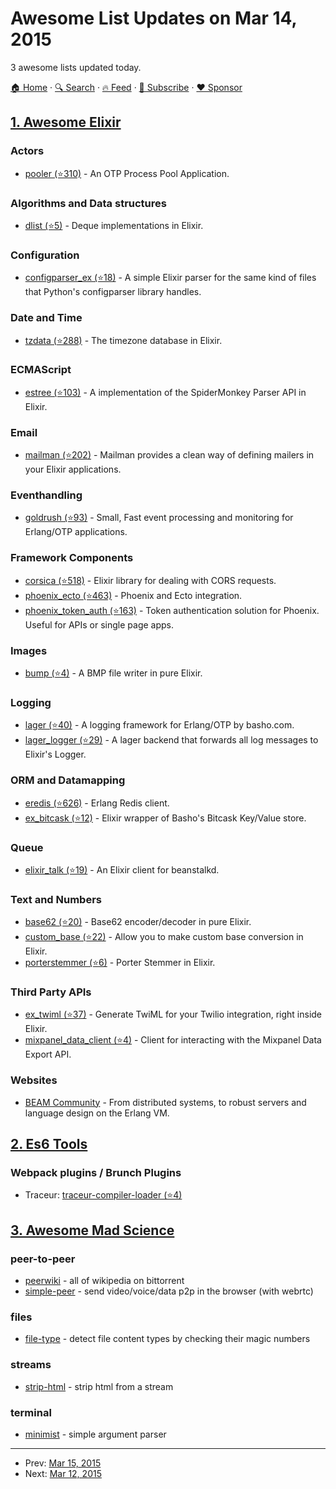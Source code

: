 # Awesome List Updates on Mar 14, 2015

3 awesome lists updated today.

[🏠 Home](/README.md) · [🔍 Search](https://www.trackawesomelist.com/search/) · [🔥 Feed](https://www.trackawesomelist.com/rss.xml) · [📮 Subscribe](https://trackawesomelist.us17.list-manage.com/subscribe?u=d2f0117aa829c83a63ec63c2f&id=36a103854c) · [❤️  Sponsor](https://github.com/sponsors/theowenyoung)



## [1. Awesome Elixir](/content/h4cc/awesome-elixir/README.md)

### Actors

*   [pooler (⭐310)](https://github.com/seth/pooler) - An OTP Process Pool Application.

### Algorithms and Data structures

*   [dlist (⭐5)](https://github.com/stocks29/dlist) - Deque implementations in Elixir.

### Configuration

*   [configparser\_ex (⭐18)](https://github.com/easco/configparser_ex) - A simple Elixir parser for the same kind of files that Python's configparser library handles.

### Date and Time

*   [tzdata (⭐288)](https://github.com/lau/tzdata) - The timezone database in Elixir.

### ECMAScript

*   [estree (⭐103)](https://github.com/bryanjos/elixir-estree) - A implementation of the SpiderMonkey Parser API in Elixir.

### Email

*   [mailman (⭐202)](https://github.com/kamilc/mailman) - Mailman provides a clean way of defining mailers in your Elixir applications.

### Eventhandling

*   [goldrush (⭐93)](https://github.com/DeadZen/goldrush) - Small, Fast event processing and monitoring for Erlang/OTP applications.

### Framework Components

*   [corsica (⭐518)](https://github.com/whatyouhide/corsica) - Elixir library for dealing with CORS requests.
*   [phoenix\_ecto (⭐463)](https://github.com/phoenixframework/phoenix_ecto) - Phoenix and Ecto integration.
*   [phoenix\_token\_auth (⭐163)](https://github.com/manukall/phoenix_token_auth) - Token authentication solution for Phoenix. Useful for APIs or single page apps.

### Images

*   [bump (⭐4)](https://github.com/evanfarrar/ex_bump) - A BMP file writer in pure Elixir.

### Logging

*   [lager (⭐40)](https://github.com/basho/lager) - A logging framework for Erlang/OTP by basho.com.
*   [lager\_logger (⭐29)](https://github.com/PSPDFKit-labs/lager_logger) - A lager backend that forwards all log messages to Elixir's Logger.

### ORM and Datamapping

*   [eredis (⭐626)](https://github.com/wooga/eredis) - Erlang Redis client.
*   [ex\_bitcask (⭐12)](https://github.com/JonGretar/ExBitcask) - Elixir wrapper of Basho's Bitcask Key/Value store.

### Queue

*   [elixir\_talk (⭐19)](https://github.com/jsvisa/elixir_talk) - An Elixir client for beanstalkd.

### Text and Numbers

*   [base62 (⭐20)](https://github.com/igas/base62) - Base62 encoder/decoder in pure Elixir.
*   [custom\_base (⭐22)](https://github.com/igas/custom_base) - Allow you to make custom base conversion in Elixir.
*   [porterstemmer (⭐6)](https://github.com/frpaulas/porterstemmer) - Porter Stemmer in Elixir.

### Third Party APIs

*   [ex\_twiml (⭐37)](https://github.com/danielberkompas/ex_twiml) - Generate TwiML for your Twilio integration, right inside Elixir.
*   [mixpanel\_data\_client (⭐4)](https://github.com/jeregrine/mixpanel_data_client) - Client for interacting with the Mixpanel Data Export API.

### Websites

*   [BEAM Community](http://beamcommunity.github.io/) - From distributed systems, to robust servers and language design on the Erlang VM.

## [2. Es6 Tools](/content/addyosmani/es6-tools/README.md)

### Webpack plugins / Brunch Plugins

*   Traceur: [traceur-compiler-loader (⭐4)](https://github.com/gdi2290/traceur-compiler-loader)

## [3. Awesome Mad Science](/content/feross/awesome-mad-science/README.md)

### peer-to-peer

*   [peerwiki](https://www.npmjs.com/package/peerwiki) - all of wikipedia on bittorrent
*   [simple-peer](https://www.npmjs.com/package/simple-peer) - send video/voice/data p2p in the browser (with webrtc)

### files

*   [file-type](https://www.npmjs.com/package/file-type) - detect file content types by checking their magic numbers

### streams

*   [strip-html](https://www.npmjs.com/package/strip-html) - strip html from a stream

### terminal

*   [minimist](https://www.npmjs.com/package/minimist) - simple argument parser

---

- Prev: [Mar 15, 2015](/content/2015/03/15/README.md)
- Next: [Mar 12, 2015](/content/2015/03/12/README.md)